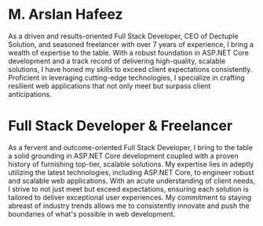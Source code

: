 # M. Arslan Hafeez

As a driven and results-oriented Full Stack Developer, CEO of Dectuple Solution, and seasoned freelancer with over 7 years of experience, I bring a wealth of expertise to the table. With a robust foundation in ASP.NET Core development and a track record of delivering high-quality, scalable solutions, I have honed my skills to exceed client expectations consistently. Proficient in leveraging cutting-edge technologies, I specialize in crafting resilient web applications that not only meet but surpass client anticipations.

# Full Stack Developer & Freelancer

As a fervent and outcome-oriented Full Stack Developer, I bring to the table a solid grounding in ASP.NET Core development coupled with a proven history of furnishing top-tier, scalable solutions.
My expertise lies in adeptly utilizing the latest technologies, including ASP.NET Core, to engineer robust and scalable web applications. With an acute understanding of client needs, I strive to not just meet but exceed expectations, ensuring each solution is tailored to deliver exceptional user experiences. My commitment to staying abreast of industry trends allows me to consistently innovate and push the boundaries of what's possible in web development.
